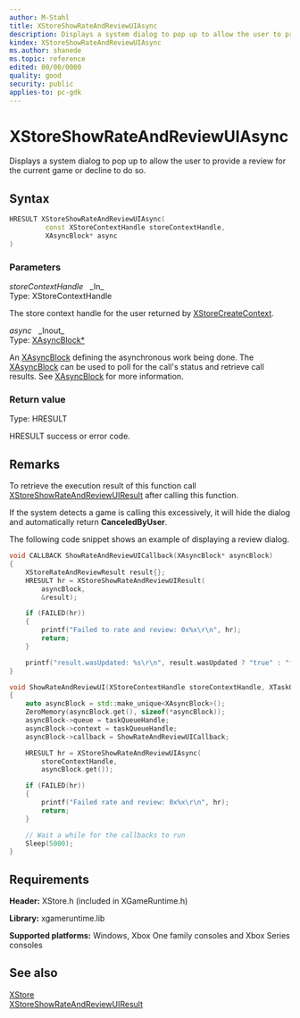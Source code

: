 ```yaml
---
author: M-Stahl
title: XStoreShowRateAndReviewUIAsync
description: Displays a system dialog to pop up to allow the user to provide a review or decline to do so.
kindex: XStoreShowRateAndReviewUIAsync
ms.author: shanede
ms.topic: reference
edited: 00/00/0000
quality: good
security: public
applies-to: pc-gdk
---
```


# XStoreShowRateAndReviewUIAsync  

Displays a system dialog to pop up to allow the user to provide a review for the current game or decline to do so.  

## Syntax  
  
```cpp
HRESULT XStoreShowRateAndReviewUIAsync(  
         const XStoreContextHandle storeContextHandle,  
         XAsyncBlock* async  
)  
```  
  
### Parameters  
  
*storeContextHandle* &nbsp;&nbsp;\_In\_  
Type: XStoreContextHandle  
  
The store context handle for the user returned by [XStoreCreateContext](xstorecreatecontext.md).    
  
*async* &nbsp;&nbsp;\_Inout\_  
Type: [XAsyncBlock*](../../xasync/structs/xasyncblock.md)  
  
An [XAsyncBlock](../../xasync/structs/xasyncblock.md) defining the asynchronous work being done. The [XAsyncBlock](../../xasync/structs/xasyncblock.md) can be used to poll for the call's status and retrieve call results. See [XAsyncBlock](../../xasync/structs/xasyncblock.md) for more information.  
  
### Return value
Type: HRESULT
  
HRESULT success or error code.    
  
## Remarks  
  
To retrieve the execution result of this function call [XStoreShowRateAndReviewUIResult](xstoreshowrateandreviewuiresult.md) after calling this function.  
  
If the system detects a game is calling this excessively, it will hide the dialog and automatically return **CanceledByUser**.  
  
The following code snippet shows an example of displaying a review dialog.  
  
```cpp
void CALLBACK ShowRateAndReviewUICallback(XAsyncBlock* asyncBlock)
{
    XStoreRateAndReviewResult result{};
    HRESULT hr = XStoreShowRateAndReviewUIResult(
        asyncBlock,
        &result);

    if (FAILED(hr))
    {
        printf("Failed to rate and review: 0x%x\r\n", hr);
        return;
    }

    printf("result.wasUpdated: %s\r\n", result.wasUpdated ? "true" : "false");
}

void ShowRateAndReviewUI(XStoreContextHandle storeContextHandle, XTaskQueueHandle taskQueueHandle)
{
    auto asyncBlock = std::make_unique<XAsyncBlock>();
    ZeroMemory(asyncBlock.get(), sizeof(*asyncBlock));
    asyncBlock->queue = taskQueueHandle;
    asyncBlock->context = taskQueueHandle;
    asyncBlock->callback = ShowRateAndReviewUICallback;

    HRESULT hr = XStoreShowRateAndReviewUIAsync(
        storeContextHandle,
        asyncBlock.get());

    if (FAILED(hr))
    {
        printf("Failed rate and review: 0x%x\r\n", hr);
        return;
    }

    // Wait a while for the callbacks to run
    Sleep(5000);
}

```
  
## Requirements  
  
**Header:** XStore.h (included in XGameRuntime.h)
  
**Library:** xgameruntime.lib
  
**Supported platforms:** Windows, Xbox One family consoles and Xbox Series consoles  
  
## See also  
[XStore](../xstore_members.md)  
[XStoreShowRateAndReviewUIResult](xstoreshowrateandreviewuiresult.md)  
  
  